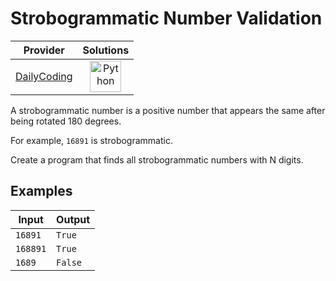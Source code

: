 # Strobogrammatic Number Validation

<!-- INFO TABLE BEGIN -->

| Provider                                              | Solutions                                                                                                                                        |
| :---------------------------------------------------: | :----------------------------------------------------------------------------------------------------------------------------------------------: |
| [DailyCoding](../../../docs/providers/DailyCoding.md) | [<img src="https://res.cloudinary.com/rascaltwo/image/upload/v1631924087/python_xzdlti.svg" alt="Python" title="Python" width="50" />](solve.py) |

<!-- INFO TABLE END -->

A strobogrammatic number is a positive number that appears the same after being rotated 180 degrees.

For example, `16891` is strobogrammatic.

Create a program that finds all strobogrammatic numbers with N digits.

## Examples

| Input    | Output  |
| -------- | ------- |
| `16891`  | `True`  |
| `168891` | `True`  |
| `1689`   | `False` |
